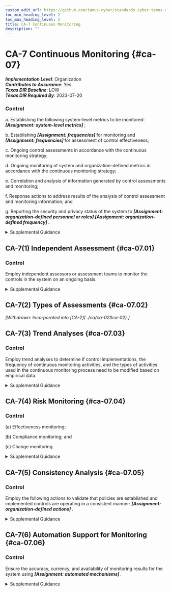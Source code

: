 ```yaml
---
custom_edit_url: https://github.com/tamus-cyber/standards.cyber.tamus.edu/tree/main/static/content/tamus.edu/TAMUS_profile.xml
toc_min_heading_level: 2
toc_max_heading_level: 2
title: CA-7 Continuous Monitoring
description: ""
---
```


# CA-7 Continuous Monitoring {#ca-07}

_**Implementation Level**_: Organization\
_**Contributes to Assurance**_: Yes\
_**Texas DIR Baseline**_: LOW\
_**Texas DIR Required By**_: 2023-07-20

### Control

a. Establishing the following system-level metrics to be monitored: <strong>                     <em>[Assignment: system-level metrics]</em>                  </strong>;

b. Establishing <strong>                     <em>[Assignment: frequencies]</em>                  </strong> for monitoring and <strong>                     <em>[Assignment: frequencies]</em>                  </strong> for assessment of control effectiveness;

c. Ongoing control assessments in accordance with the continuous monitoring strategy;

d. Ongoing monitoring of system and organization-defined metrics in accordance with the continuous monitoring strategy;

e. Correlation and analysis of information generated by control assessments and monitoring;

f. Response actions to address results of the analysis of control assessment and monitoring information; and

g. Reporting the security and privacy status of the system to <strong>                     <em>[Assignment: organization-defined personnel or roles]</em>                  </strong>                  <strong>                     <em>[Assignment: organization-defined frequency]</em>                  </strong>.

<details>
  <summary>Supplemental Guidance</summary>

Continuous monitoring at the system level facilitates ongoing awareness of the system security and privacy posture to support organizational risk management decisions. The terms <q xmlns="http://csrc.nist.gov/ns/oscal/1.0">continuous</q> and <q xmlns="http://csrc.nist.gov/ns/oscal/1.0">ongoing</q> imply that organizations assess and monitor their controls and risks at a frequency sufficient to support risk-based decisions. Different types of controls may require different monitoring frequencies. The results of continuous monitoring generate risk response actions by organizations. When monitoring the effectiveness of multiple controls that have been grouped into capabilities, a root-cause analysis may be needed to determine the specific control that has failed. Continuous monitoring programs allow organizations to maintain the authorizations of systems and common controls in highly dynamic environments of operation with changing mission and business needs, threats, vulnerabilities, and technologies. Having access to security and privacy information on a continuing basis through reports and dashboards gives organizational officials the ability to make effective and timely risk management decisions, including ongoing authorization decisions.

</details>

## CA-7(1) Independent Assessment {#ca-07.01}

### Control

Employ independent assessors or assessment teams to monitor the controls in the system on an ongoing basis.

<details>
  <summary>Supplemental Guidance</summary>

Organizations maximize the value of control assessments by requiring that assessments be conducted by assessors with appropriate levels of independence. The level of required independence is based on organizational continuous monitoring strategies. Assessor independence provides a degree of impartiality to the monitoring process. To achieve such impartiality, assessors do not create a mutual or conflicting interest with the organizations where the assessments are being conducted, assess their own work, act as management or employees of the organizations they are serving, or place themselves in advocacy positions for the organizations acquiring their services.

</details>

## CA-7(2) Types of Assessments {#ca-07.02}

<prop xmlns="http://csrc.nist.gov/ns/oscal/1.0" name="status" value="withdrawn">
               <em>[Withdrawn: Incorporated into [CA-2](../ca/ca-02#ca-02).]</em>
            </prop>
            

## CA-7(3) Trend Analyses {#ca-07.03}

### Control

Employ trend analyses to determine if control implementations, the frequency of continuous monitoring activities, and the types of activities used in the continuous monitoring process need to be modified based on empirical data.

<details>
  <summary>Supplemental Guidance</summary>

Trend analyses include examining recent threat information that addresses the types of threat events that have occurred in the organization or the Federal Government, success rates of certain types of attacks, emerging vulnerabilities in technologies, evolving social engineering techniques, the effectiveness of configuration settings, results from multiple control assessments, and findings from Inspectors General or auditors.

</details>

## CA-7(4) Risk Monitoring {#ca-07.04}

### Control

(a) Effectiveness monitoring;

(b) Compliance monitoring; and

(c) Change monitoring.

<details>
  <summary>Supplemental Guidance</summary>

Risk monitoring is informed by the established organizational risk tolerance. Effectiveness monitoring determines the ongoing effectiveness of the implemented risk response measures. Compliance monitoring verifies that required risk response measures are implemented. It also verifies that security and privacy requirements are satisfied. Change monitoring identifies changes to organizational systems and environments of operation that may affect security and privacy risk.

</details>

## CA-7(5) Consistency Analysis {#ca-07.05}

### Control

Employ the following actions to validate that policies are established and implemented controls are operating in a consistent manner: <strong>                     <em>[Assignment: organization-defined actions]</em>                  </strong>.

<details>
  <summary>Supplemental Guidance</summary>

Security and privacy controls are often added incrementally to a system. As a result, policies for selecting and implementing controls may be inconsistent, and the controls could fail to work together in a consistent or coordinated manner. At a minimum, the lack of consistency and coordination could mean that there are unacceptable security and privacy gaps in the system. At worst, it could mean that some of the controls implemented in one location or by one component are actually impeding the functionality of other controls (e.g., encrypting internal network traffic can impede monitoring). In other situations, failing to consistently monitor all implemented network protocols (e.g., a dual stack of IPv4 and IPv6) may create unintended vulnerabilities in the system that could be exploited by adversaries. It is important to validate—through testing, monitoring, and analysis—that the implemented controls are operating in a consistent, coordinated, non-interfering manner.

</details>

## CA-7(6) Automation Support for Monitoring {#ca-07.06}

### Control

Ensure the accuracy, currency, and availability of monitoring results for the system using <strong>                     <em>[Assignment: automated mechanisms]</em>                  </strong>.

<details>
  <summary>Supplemental Guidance</summary>

Using automated tools for monitoring helps to maintain the accuracy, currency, and availability of monitoring information which in turns helps to increase the level of ongoing awareness of the system security and privacy posture in support of organizational risk management decisions.

</details>

